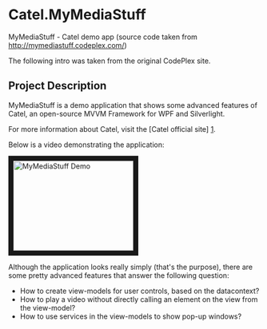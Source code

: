 Catel.MyMediaStuff
==================

MyMediaStuff - Catel demo app (source code taken from http://mymediastuff.codeplex.com/)

The following intro was taken from the original CodePlex site.

Project Description
-------------------
MyMediaStuff is a demo application that shows some advanced features of Catel, an open-source MVVM Framework for WPF and Silverlight.

For more information about Catel, visit the [Catel official site] [1].

Below is a video demonstrating the application:

<a href="http://www.youtube.com/watch?feature=player_embedded&v=4hS_saszaoQ" target="_blank"><img src="http://img.youtube.com/vi/4hS_saszaoQ/0.jpg" alt="MyMediaStuff Demo" width="240" height="180" border="10" /></a>

Although the application looks really simply (that's the purpose), there are some pretty advanced features that answer the following question:
* How to create view-models for user controls, based on the datacontext?
* How to play a video without directly calling an element on the view from the view-model?
* How to use services in the view-models to show pop-up windows?

[1]:http://www.catelproject.com/
